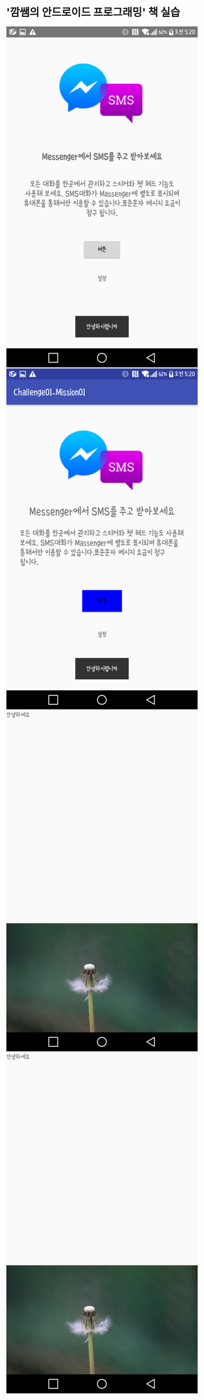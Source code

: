 # '깜쌤의 안드로이드 프로그래밍' 책 실습

![mission1내가한거](./screenshot/Mission1.png)
![mission1정답](./screenshot/Mission2.png)
![animation효과](./screenshot/animation1.png)
![animation효과](./screenshot/animation1.png)